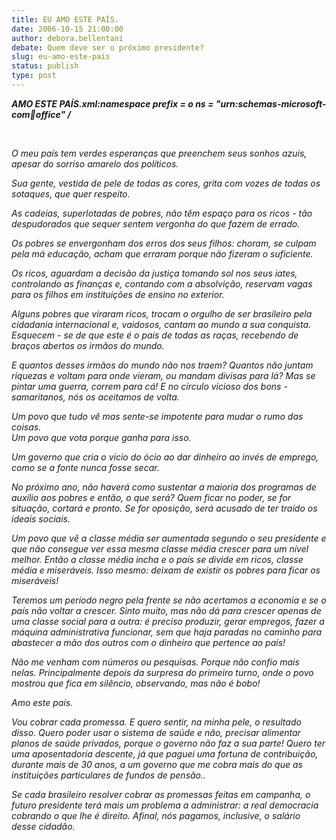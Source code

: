 ```yaml
---
title: EU AMO ESTE PAÍS.
date: 2006-10-15 21:00:00
author: debora.bellentani
debate: Quem deve ser o próximo presidente?
slug: eu-amo-este-pais
status: publish 
type: post
---
```


***AMO ESTE PAÍS.xml:namespace prefix = o ns = "urn:schemas-microsoft-com:office:office" /***


 


*O meu país tem verdes esperanças que preenchem seus sonhos azuis, apesar do sorriso amarelo dos políticos.*


*Sua gente, vestida de pele de todas as cores, grita com vozes de todas os sotaques, que quer respeito.*


*As cadeias, superlotadas de pobres, não têm espaço para os ricos - tão despudorados que sequer sentem vergonha do que fazem de errado.*


*Os pobres se envergonham dos erros dos seus filhos: choram, se culpam pela má educação, acham que erraram porque não fizeram o suficiente.*


*Os ricos, aguardam a decisão da justiça tomando sol nos seus iates, controlando as finanças e, contando com a absolvição, reservam vagas para os filhos em instituições de ensino no exterior.*


*Alguns pobres que viraram ricos, trocam o orgulho de ser brasileiro pela cidadania internacional e, vaidosos, cantam ao mundo a sua conquista. Esquecem - se de que este é o país de todas as raças, recebendo de braços abertos os irmãos do mundo.* 


*E quantos desses irmãos do mundo não nos traem? Quantos não juntam riquezas e voltam para onde vieram, ou mandam divisas para lá? Mas se pintar uma guerra, correm para cá! E no círculo vicioso dos bons - samaritanos, nós os aceitamos de volta.*


*Um povo que tudo vê mas sente-se impotente para mudar o rumo das coisas.  
Um povo que vota porque ganha para isso.* 


*Um governo que cria o vício do ócio ao dar dinheiro ao invés de emprego, como se a fonte nunca fosse secar.*


*No próximo ano, não haverá como sustentar a maioria dos programas de auxílio aos pobres e então, o que será? Quem ficar no poder, se for situação, cortará e pronto. Se for oposição, será acusado de ter traído os ideais sociais.*


*Um povo que vê a classe média ser aumentada segundo o seu presidente e que não consegue ver essa mesma classe média crescer para um nível melhor. Então a classe média incha e o país se divide em ricos, classe média e miseráveis. Isso mesmo: deixam de existir os pobres para ficar os miseráveis!*


*Teremos um período negro pela frente se não acertamos a economia e se o país não voltar a crescer. Sinto muito, mas não dá para crescer apenas de uma classe social para a outra: é preciso produzir, gerar empregos, fazer a máquina administrativa funcionar, sem que haja paradas no caminho para abastecer a mão dos outros com o dinheiro que pertence ao país!*


*Não me venham com números ou pesquisas. Porque não confio mais nelas. Principalmente depois da surpresa do primeiro turno, onde o povo mostrou que fica em silêncio, observando, mas não é bobo!*


*Amo este país.*


*Vou cobrar cada promessa. E quero sentir, na minha pele, o resultado disso. Quero poder usar o sistema de saúde e não, precisar alimentar planos de saúde privados, porque o governo não faz a sua parte! Quero ter uma aposentadoria descente, já que paguei uma fortuna de contribuição, durante mais de 30 anos, a um governo que me cobra mais do que as instituições particulares de fundos de pensão..*


*Se cada brasileiro resolver cobrar as promessas feitas em campanha, o futuro presidente terá mais um problema a administrar: a real democracia cobrando o que lhe é direito. Afinal, nós pagamos, inclusive, o salário desse cidadão.*


